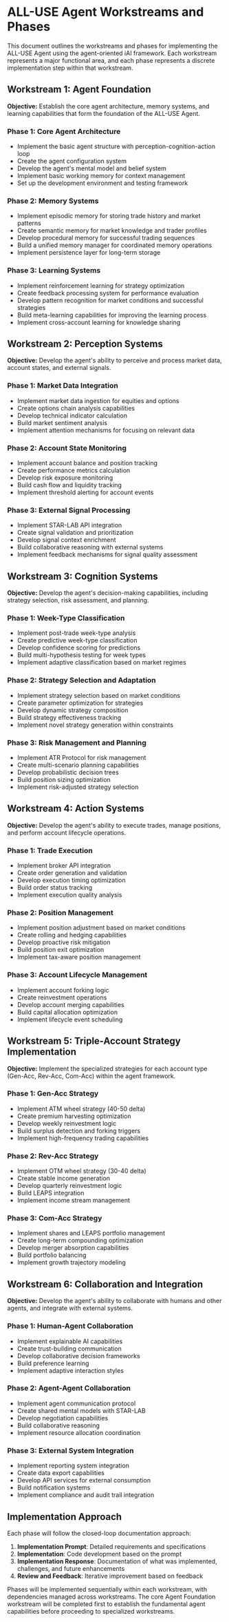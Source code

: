 # ALL-USE Agent Workstreams and Phases

This document outlines the workstreams and phases for implementing the ALL-USE Agent using the agent-oriented iAI framework. Each workstream represents a major functional area, and each phase represents a discrete implementation step within that workstream.

## Workstream 1: Agent Foundation

**Objective:** Establish the core agent architecture, memory systems, and learning capabilities that form the foundation of the ALL-USE Agent.

### Phase 1: Core Agent Architecture
- Implement the basic agent structure with perception-cognition-action loop
- Create the agent configuration system
- Develop the agent's mental model and belief system
- Implement basic working memory for context management
- Set up the development environment and testing framework

### Phase 2: Memory Systems
- Implement episodic memory for storing trade history and market patterns
- Create semantic memory for market knowledge and trader profiles
- Develop procedural memory for successful trading sequences
- Build a unified memory manager for coordinated memory operations
- Implement persistence layer for long-term storage

### Phase 3: Learning Systems
- Implement reinforcement learning for strategy optimization
- Create feedback processing system for performance evaluation
- Develop pattern recognition for market conditions and successful strategies
- Build meta-learning capabilities for improving the learning process
- Implement cross-account learning for knowledge sharing

## Workstream 2: Perception Systems

**Objective:** Develop the agent's ability to perceive and process market data, account states, and external signals.

### Phase 1: Market Data Integration
- Implement market data ingestion for equities and options
- Create options chain analysis capabilities
- Develop technical indicator calculation
- Build market sentiment analysis
- Implement attention mechanisms for focusing on relevant data

### Phase 2: Account State Monitoring
- Implement account balance and position tracking
- Create performance metrics calculation
- Develop risk exposure monitoring
- Build cash flow and liquidity tracking
- Implement threshold alerting for account events

### Phase 3: External Signal Processing
- Implement STAR-LAB API integration
- Create signal validation and prioritization
- Develop signal context enrichment
- Build collaborative reasoning with external systems
- Implement feedback mechanisms for signal quality assessment

## Workstream 3: Cognition Systems

**Objective:** Develop the agent's decision-making capabilities, including strategy selection, risk assessment, and planning.

### Phase 1: Week-Type Classification
- Implement post-trade week-type analysis
- Create predictive week-type classification
- Develop confidence scoring for predictions
- Build multi-hypothesis testing for week types
- Implement adaptive classification based on market regimes

### Phase 2: Strategy Selection and Adaptation
- Implement strategy selection based on market conditions
- Create parameter optimization for strategies
- Develop dynamic strategy composition
- Build strategy effectiveness tracking
- Implement novel strategy generation within constraints

### Phase 3: Risk Management and Planning
- Implement ATR Protocol for risk management
- Create multi-scenario planning capabilities
- Develop probabilistic decision trees
- Build position sizing optimization
- Implement risk-adjusted strategy selection

## Workstream 4: Action Systems

**Objective:** Develop the agent's ability to execute trades, manage positions, and perform account lifecycle operations.

### Phase 1: Trade Execution
- Implement broker API integration
- Create order generation and validation
- Develop execution timing optimization
- Build order status tracking
- Implement execution quality analysis

### Phase 2: Position Management
- Implement position adjustment based on market conditions
- Create rolling and hedging capabilities
- Develop proactive risk mitigation
- Build position exit optimization
- Implement tax-aware position management

### Phase 3: Account Lifecycle Management
- Implement account forking logic
- Create reinvestment operations
- Develop account merging capabilities
- Build capital allocation optimization
- Implement lifecycle event scheduling

## Workstream 5: Triple-Account Strategy Implementation

**Objective:** Implement the specialized strategies for each account type (Gen-Acc, Rev-Acc, Com-Acc) within the agent framework.

### Phase 1: Gen-Acc Strategy
- Implement ATM wheel strategy (40-50 delta)
- Create premium harvesting optimization
- Develop weekly reinvestment logic
- Build surplus detection and forking triggers
- Implement high-frequency trading capabilities

### Phase 2: Rev-Acc Strategy
- Implement OTM wheel strategy (30-40 delta)
- Create stable income generation
- Develop quarterly reinvestment logic
- Build LEAPS integration
- Implement income stream management

### Phase 3: Com-Acc Strategy
- Implement shares and LEAPS portfolio management
- Create long-term compounding optimization
- Develop merger absorption capabilities
- Build portfolio balancing
- Implement growth trajectory modeling

## Workstream 6: Collaboration and Integration

**Objective:** Develop the agent's ability to collaborate with humans and other agents, and integrate with external systems.

### Phase 1: Human-Agent Collaboration
- Implement explainable AI capabilities
- Create trust-building communication
- Develop collaborative decision frameworks
- Build preference learning
- Implement adaptive interaction styles

### Phase 2: Agent-Agent Collaboration
- Implement agent communication protocol
- Create shared mental models with STAR-LAB
- Develop negotiation capabilities
- Build collaborative reasoning
- Implement resource allocation coordination

### Phase 3: External System Integration
- Implement reporting system integration
- Create data export capabilities
- Develop API services for external consumption
- Build notification systems
- Implement compliance and audit trail integration

## Implementation Approach

Each phase will follow the closed-loop documentation approach:

1. **Implementation Prompt**: Detailed requirements and specifications
2. **Implementation**: Code development based on the prompt
3. **Implementation Response**: Documentation of what was implemented, challenges, and future enhancements
4. **Review and Feedback**: Iterative improvement based on feedback

Phases will be implemented sequentially within each workstream, with dependencies managed across workstreams. The core Agent Foundation workstream will be completed first to establish the fundamental agent capabilities before proceeding to specialized workstreams.
